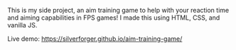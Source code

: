 This is my side project, an aim training game to help with your reaction time and aiming capabilities in FPS games! I made this using HTML, CSS, and vanilla JS.

Live demo: https://silverforger.github.io/aim-training-game/
